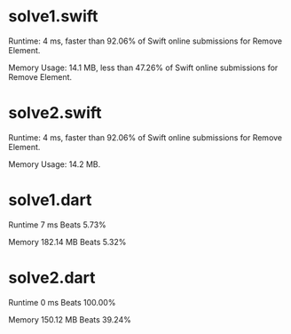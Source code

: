 # solve1.swift

Runtime: 4 ms, faster than 92.06% of Swift online submissions for Remove Element.

Memory Usage: 14.1 MB, less than 47.26% of Swift online submissions for Remove Element.

# solve2.swift

Runtime: 4 ms, faster than 92.06% of Swift online submissions for Remove Element.

Memory Usage: 14.2 MB.

# solve1.dart

Runtime 7 ms
Beats 5.73%

Memory 182.14 MB
Beats 5.32%

# solve2.dart 

Runtime 0 ms Beats 100.00%

Memory 150.12 MB Beats 39.24%

